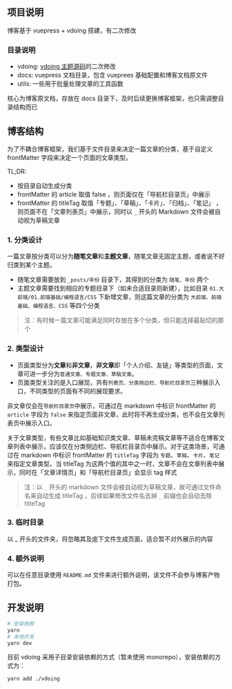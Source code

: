 
## 项目说明

博客基于 vuepress + vdoing 搭建，有二次修改

### 目录说明
- vdoing: [vdoing 主题源码](https://github.com/xugaoyi/vuepress-theme-vdoing-doc)的二次修改
- docs: vuepress 文档目录，包含 vueprees 基础配置和博客文档原文件
- utils: 一些用于批量处理文章的工具函数

核心为博客原文档，存放在 docs 目录下，及时后续更换博客框架，也只需调整目录结构而已

## 博客结构

为了不耦合博客框架，我们基于文件目录来决定一篇文章的分类，基于自定义 frontMatter 字段来决定一个页面的文章类型。

TL;DR:
- 按目录自动生成分类
- frontMatter 的 article 取值 false ，则页面仅在「导航栏目录页」中展示
- frontMatter 的 titleTag 取值「专题」、「草稿」、「卡片」、「归档」、「笔记」 ，则页面不在「文章列表页」中展示，同时以 `_` 开头的 Markdown 文件会被自动视为草稿文章

### 1. 分类设计

一篇文章按分类可以分为**随笔文章**和**主题文章**，随笔文章无固定主题，或者说不好归类到某个主题。

- 随笔文章需要放到 `_posts/年份` 目录下，其得到的分类为 `随笔、年份` 两个
- 主题文章需要找到相应的专题目录下（如未合适目录则新建），比如目录 `01.大前端/01.前端基础/编程语言/CSS` 下新增文章，则这篇文章的分类为 `大前端、前端基础、编程语言、CSS` 等四个分类

> 注：有时候一篇文章可能满足同时存放在多个分类，但只能选择最贴切的那个

### 2. 类型设计

- 页面类型分为**文章**和**非文章**，**非文章**即「个人介绍、友链」等类型的页面，文章可进一步分为`普通文章、专题文章、草稿文章`。
- 页面类型关注的是入口展现，共有`列表页、分类侧边栏、导航栏目录页`三种展示入口，不同类型的页面有不同的展现要求。

非文章仅会在`导航栏目录页`中展示，可通过在 markdown 中标识 frontMatter 的 `article` 字段为 `false` 来指定页面非文章，此时将不再生成分类，也不会在文章列表页中展示入口。

关于文章类型，有些文章比如基础知识类文章、草稿未完稿文章等不适合在博客文章列表中展示，应该仅在分类侧边栏、导航栏目录页中展示。对于这类场景，可通过在 markdown 中标识 frontMatter 的 `titleTag` 字段为 `专题`、`草稿`、`卡片`、`笔记` 来指定文章类型。当 titleTag 为这两个值的其中之一时，文章不会在文章列表中展示，同时在「文章详情页」和「导航栏目录页」会显示 tag 样式

> 注：以 `_` 开头的 markdown 文件会被自动视为草稿文章，故可通过文件命名来自动生成 titleTag ，后续如果修改文件名去掉 `_` 前缀也会自动去除 titleTag

### 3. 临时目录

以 _ 开头的文件夹，将忽略其及底下文件生成页面，适合暂不对外展示的内容

### 4. 额外说明

可以在任意目录使用 `README.md` 文件来进行额外说明，该文件不会参与博客产物打包。

## 开发说明
```sh
# 安装依赖
yarn
# 本地开发
yarn dev
```

目前 vdoing 采用子目录安装依赖的方式（暂未使用 monorepo），安装依赖的方式为：
```sh
yarn add ./vdoing
```
